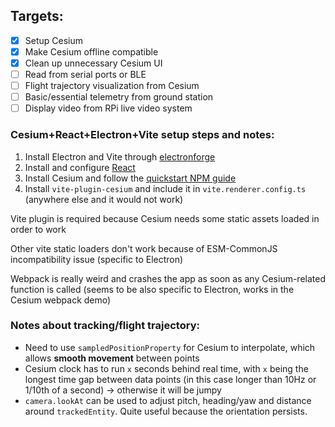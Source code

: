 ## Targets:
- [x] Setup Cesium
- [x] Make Cesium offline compatible
- [x] Clean up unnecessary Cesium UI
- [ ] Read from serial ports or BLE
- [ ] Flight trajectory visualization from Cesium
- [ ] Basic/essential telemetry from ground station
- [ ] Display video from RPi live video system

### Cesium+React+Electron+Vite setup steps and notes:
1. Install Electron and Vite through [electronforge](https://www.electronforge.io/templates/vite-+-typescript)
2. Install and configure [React](https://www.electronforge.io/guides/framework-integration/react-with-typescript)
3. Install Cesium and follow the [quickstart NPM guide](https://cesium.com/learn/cesiumjs-learn/cesiumjs-quickstart/)
4. Install `vite-plugin-cesium` and include it in `vite.renderer.config.ts` (anywhere else and it would not work)

Vite plugin is required because Cesium needs some static assets loaded in order to work

Other vite static loaders don't work because of ESM-CommonJS incompatibility issue (specific to Electron)

Webpack is really weird and crashes the app as soon as any Cesium-related function is called (seems to be also specific to Electron, works in the Cesium webpack demo)

### Notes about tracking/flight trajectory:
- Need to use `sampledPositionProperty` for Cesium to interpolate, which allows **smooth movement** between points
- Cesium clock has to run `x` seconds behind real time, with `x` being the longest time gap between data points (in this case longer than 10Hz or 1/10th of a second) -> otherwise it will be jumpy
- `camera.lookAt` can be used to adjust pitch, heading/yaw and distance around `trackedEntity`. Quite useful because the orientation persists.